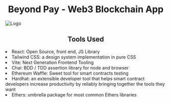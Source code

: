 <h1 align = "center"> Beyond Pay - Web3 Blockchain App </h1>

![Logo](https://github.com/debodyuti1/beyond-pay/blob/master/images/beyond_pay_logo.png)

<h2 align = "center"> Tools Used </h2>
<li> React: Open Source, front end, JS Library </li>
<li> Tailwind CSS: a design system implementation in pure CSS  </li>
<li> Vite: Next Generation Frontend Tooling </li>
<li> Chai:  BDD / TDD assertion library for node and browser </li>
<li> Ethereum Waffle: Sweet tool for
smart contracts testing </li>
<li> Hardhat: an extensible developer tool that helps smart contract developers increase productivity by reliably bringing together the tools they want </li>
<li> Ethers: umbrella package for most common Ethers libraries </li>

